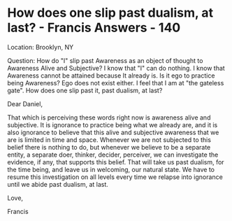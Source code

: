 # How does one slip past dualism, at last? - Francis Answers - 140

Location: Brooklyn, NY&nbsp;

Question: How do &quot;I&quot; slip past Awareness as an object of thought to Awareness Alive and Subjective? I know that &quot;I&quot; can do nothing. I know that Awareness cannot be attained because It already is. Is it ego to practice being Awareness? Ego does not exist either. I feel that I am at &quot;the gateless gate&quot;. How does one slip past it, past dualism, at last?

Dear Daniel,

That which is perceiving these words right now is awareness alive and subjective. It is ignorance to practice being what we already are, and it is also ignorance to believe that this alive and subjective awareness that we are is limited in time and space. Whenever we are not subjected to this belief there is nothing to do, but whenever we believe to be a separate entity, a separate doer, thinker, decider, perceiver, we can investigate the evidence, if any, that supports this belief. That will take us past dualism, for the time being, and leave us in welcoming, our natural state. We have to resume this investigation on all levels every time we relapse into ignorance until we abide past dualism, at last.

Love,

Francis

